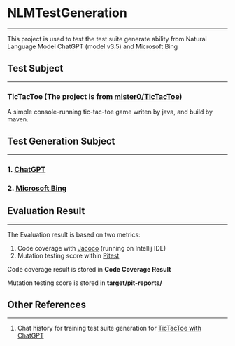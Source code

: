 # NLMTestGeneration
***
This project is used to test the test suite generate ability from Natural Language Model ChatGPT (model v3.5) and Microsoft Bing

## Test Subject
***
### TicTacToe (The project is from [mister0/TicTacToe](https://github.com/mister0/TicTacToe))
A simple console-running tic-tac-toe game writen by java, and build by maven.


## Test Generation Subject
***
### 1. [ChatGPT](https://openai.com/blog/chatgpt)
### 2. [Microsoft Bing](https://www.bing.com/search?form=MY02AA&OCID=MY02AA&pl=launch&q=Bing+AI&showconv=1)

## Evaluation Result
***
The Evaluation result is based on two metrics: 
1. Code coverage with [Jacoco](https://www.eclemma.org/jacoco/) (running on Intellij IDE)
2. Mutation testing score within [Pitest](https://pitest.org/) 

Code coverage result is stored in **Code Coverage Result**

Mutation testing score is stored in **target/pit-reports/**

## Other References
***
1. Chat history for training test suite generation for [TicTacToe with ChatGPT](https://chat.openai.com/share/ecae0df5-5d0e-42b9-bf17-c87882b1fb25)
